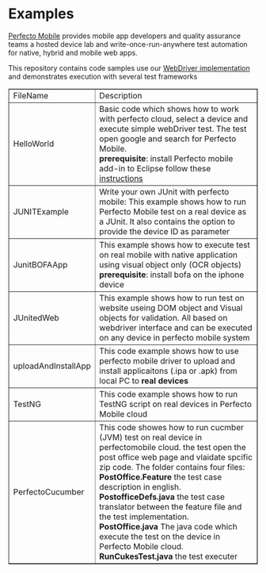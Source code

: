 Examples
========

<a href="http://www.perfectomobile.com/">Perfecto Mobile</a> provides mobile app developers and quality assurance teams a hosted device lab and write-once-run-anywhere test automation for native, hybrid and mobile web apps. 

This repository contains code samples use our <a href="http://help.perfectomobile.com/article/AA-02326/">WebDriver implementation</a> and demonstrates execution with several test frameworks

<table border="1">
<tr>
<td>FileName</td>
<td>Description</td>
</tr>
<tr>
<td>HelloWorld</td>
<td>
Basic code which shows how to work with perfecto cloud, select a device and execute simple webDriver test.
The test open google and search for Perfecto Mobile.
    <br><b>prerequisite</b>: install Perfecto mobile add-in to Eclipse follow these <a href="http://help.perfectomobile.com/article/AA-02275/259/Guides-Documentation/Selenium/MobileCloud-WebDriver-MobileCloud-for-Eclipse-December-2013.html/">instructions</a>
 
</td>
</tr>
<tr>
<td>JUNITExample</td>
<td>
    Write your own JUnit with perfecto mobile:
    This example shows how to run Perfecto Mobile test on a real device as a JUnit.
    It also contains the option to provide the device ID as parameter
</td>
</tr>
<tr>
<td>JunitBOFAApp</td>
<td>
    This example shows how to execute test on real mobile with native application using visual object only (OCR objects)
    <br><b>prerequisite</b>: install bofa on the iphone device
</td>
</tr>
<tr>
<td>JUnitedWeb</td>
<td>
    This example shows how to run test on website useing DOM object and Visual objects for validation.
    All based on webdriver interface and can be executed on any device in perfecto mobile system 
</td>
</tr>
<tr>
<td>uploadAndInstallApp</td>
<td>
    This code example shows how to use perfecto mobile driver to upload and install applicaitons (.ipa or .apk) from local PC to <b>real devices</b> 
</td>
</tr>
<tr>
<td>TestNG</td>
<td>
    This code example shows how to run TestNG script on real devices in Perfecto Mobile cloud
</tr>
<tr>
<td>PerfectoCucumber</td>
<td>
    This code showes how to run cucmber (JVM) test on real device in perfectomobile cloud.
    the test open the post office web page and vlaidate spcific zip code.
    The folder contains four files:<br>
    <b>PostOffice.Feature</b> the test case description in english. <br>
    <b>PostofficeDefs.java</b> the test case translator between the feature file and the test implementation. <br>
    <b>PostOffice.java</b> The java code which execute the test on the device in Perfecto Mobile cloud. <br>
    <b>RunCukesTest.java</b> the test executer  
</tr>
 
</table>
